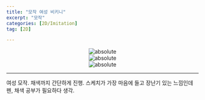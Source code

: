 ```yaml
---
title: "모작 여성 비키니"
excerpt: "모작"
categories: [2D/Imitation]
tag: [2D]

---
```

<center><img data-action="zoom" src='{{ "assets/images/2D-Imitation/Girl-Bikini-Sketch.png" | relative_url }}' alt='absolute' ></center>
<center><img data-action="zoom" src='{{ "assets/images/2D-Imitation/Girl-Bikini-Pen.png" | relative_url }}' alt='absolute' ></center>
<center><img data-action="zoom" src='{{ "assets/images/2D-Imitation/Girl-Bikini-Color.png" | relative_url }}' alt='absolute' ></center>

---
여성 모작. 채색까지 간단하게 진행. 스케치가 가장 마음에 들고 장난기 있는 느낌인데 펜, 채색 공부가 필요하다 생각.